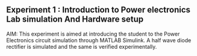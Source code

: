 ## Experiment 1 : Introduction to Power electronics Lab simulation And Hardware setup

AIM: This experiment is aimed at introducing the student to the Power Electronics circuit simulation through
MATLAB Simulink. A half wave diode rectifier is simulated and the same is verified experimentally.
